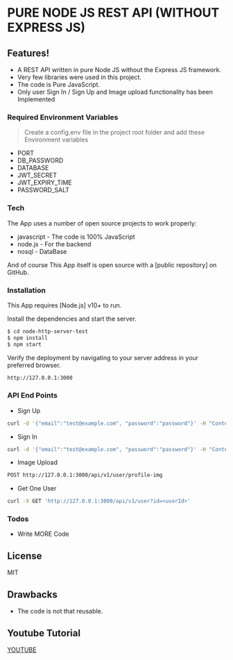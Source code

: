 # PURE NODE JS REST API (WITHOUT EXPRESS JS) 


## Features!

- A REST API written in pure Node JS without the Express JS framework.
- Very few libraries were used in this project.
- The code is Pure JavaScript.
- Only user Sign In / Sign Up and Image upload functionality has been Implemented


### Required Environment Variables
>Create a config.env file in the project root folder and add these Environment variables
- PORT
- DB_PASSWORD
- DATABASE
- JWT_SECRET
- JWT_EXPIRY_TIME
- PASSWORD_SALT



### Tech

The App uses a number of open source projects to work properly:

* javascript - The code is 100% JavaScript
* node.js - For the backend
* nosql - DataBase 



And of course This App itself is open source with a [public repository]
 on GitHub.

### Installation

This App requires [Node.js] v10+ to run.

Install the dependencies and start the server.

```sh
$ cd node-http-server-test
$ npm install
$ npm start
```

Verify the deployment by navigating to your server address in your preferred browser.

```sh
http://127.0.0.1:3000
```

### API End Points

 - Sign Up
```sh
curl -d '{"email":"test@example.com", "password":"password"}' -H "Content-Type: application/json" -X POST http://127.0.0.1:3000/api/v1/auth/signup
```

 - Sign In
```sh
curl -d '{"email":"test@example.com", "password":"password"}' -H "Content-Type: application/json" -X POST http://127.0.0.1:3000/api/v1/auth/signin
```

 - Image Upload
```sh
POST http://127.0.0.1:3000/api/v1/user/profile-img
```

 - Get One User
```sh
curl -X GET 'http://127.0.0.1:3000/api/v1/user?id=<userId>'
```


### Todos

 - Write MORE Code

License
----

MIT

## Drawbacks
* The code is not that reusable.

## Youtube Tutorial
[YOUTUBE](https://www.youtube.com/channel/UCHBEQxtc4La3kNW6nNJpubg)

